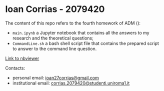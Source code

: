 # Ioan Corrias - 2079420

The content of this repo refers to the fourth homework of ADM ():
- `main.ipynb` a Jupyter notebook that contains all the answers to my research and the theoretical questions;
- `CommandLine.sh` a bash shell script file that contains the prepared script to answer to the command line question.

[Link to nbviewer](https://nbviewer.org/github/IoanCorrias/ADM-HW04/blob/main/main.ipynb)

Contacts:
- personal email: ioan27corrias@gmail.com
- institutional email: corrias.2079420@studenti.uniroma1.it
